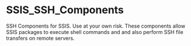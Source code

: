SSIS_SSH_Components
===================

SSH Components for SSIS. Use at your own risk. These components allow SSIS packages to execute shell commands and and also perform SSH file transfers on remote servers.

